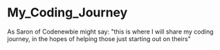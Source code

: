 # My_Coding_Journey
As Saron of Codenewbie might say: "this is where I will share my coding journey, in the hopes of helping those just starting out on theirs"
